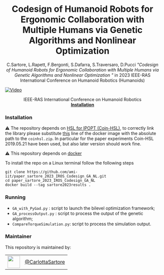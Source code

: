 
<h1 align="center">
Codesign of Humanoid Robots for Ergonomic Collaboration with Multiple Humans via Genetic Algorithms and Nonlinear Optimization 
</h1>


<div align="center">

C.Sartore, L.Rapett, F.Bergonti, S.Dafarra, S.Traversaro, D.Pucci  _"Codesign of Humanoid Robots for Ergonomic Collaboration with Multiple Humans via Genetic Algorithms and Nonlinear Optimization "_
in 2023 IEEE-RAS International Conference on Humanoid Robotics (Humanoids)

</div>

<p align="center">


[![Video](https://github.com/ami-iit/paper_sartore_2022_humanoids_ergonomic_design/assets/56030908/a0d66262-5539-481e-ac42-60219561b607)](https://github.com/ami-iit/paper_sartore_2022_humanoids_ergonomic_design/assets/56030908/6f73779e-5153-4048-bb1d-706c59b80490)

</p>

<div align="center">
  IEEE-RAS International Conference on Humanoid Robotics
</div>

<div align="center">
  <a href="#installation"><b>Installation</b></a>
</div>

### Installation


:warning: The repository depends on [HSL for IPOPT (Coin-HSL)](https://www.hsl.rl.ac.uk/ipopt/), to correctly link the library please substitute [this](https://github.com/ami-iit/paper_sartore_2022_humanoids_ergonomic_design/blob/fc5083ca619d9c0dfe4e333fadad6d0f000c0dbf/Dockerfile#L26) line of the docker image with the absolute path to the `coinhsl.zip`. In particular for the paper experiments Coin-HSL 2019.05.21 have been used, but also later version should work fine. 

⚠️ This repository depends on [docker](https://docs.docker.com/)


To install the repo on a Linux terminal follow the following steps 

```
git clone https://github.com/ami-iit/paper_sartore_2023_IROS_Codesign_GA_NL.git
cd paper_sartore_2023_IROS_Codesign_GA_NL
docker build --tag sartore2023results . 
```

### Running 
- `GA_with_PyGad.py` : script to launch the bilevel optimization framework; 
- `GA_processOutput.py` : script to process the output of the genetic algorithm; 
- `CompareTorqueSimulation.py`: script to process the simulation output. 

### Maintainer

This repository is maintained by:

| | |
|:---:|:---:|
| [<img src="https://github.com/CarlottaSartore.png" width="40">](https://github.com/GitHubUserName) | [@CarlottaSartore](https://github.com/CarlottaSartore) |
